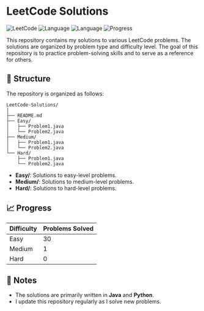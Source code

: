 
# LeetCode Solutions

![LeetCode](https://img.shields.io/badge/LeetCode-Solutions-orange) ![Language](https://img.shields.io/badge/Language-Java-blue) 
![Language](https://img.shields.io/badge/Language-Python-green)
![Progress](https://img.shields.io/badge/Progress-1%25-brightgreen)

This repository contains my solutions to various LeetCode problems. The solutions are organized by problem type and difficulty level. The goal of this repository is to practice problem-solving skills and to serve as a reference for others.

## 📂 Structure

The repository is organized as follows:

```
LeetCode-Solutions/
│
├── README.md
├── Easy/
│   ├── Problem1.java
│   └── Problem2.java
├── Medium/
│   ├── Problem1.java
│   └── Problem2.java
└── Hard/
    ├── Problem1.java
    └── Problem2.java
```

- **Easy/**: Solutions to easy-level problems.
- **Medium/**: Solutions to medium-level problems.
- **Hard/**: Solutions to hard-level problems.

## 📈 Progress

| Difficulty | Problems Solved |
|------------|----------------|
| Easy       | 30              |
| Medium     | 1              |
| Hard       | 0              |

## 📝 Notes

- The solutions are primarily written in **Java** and **Python**.
- I update this repository regularly as I solve new problems.
